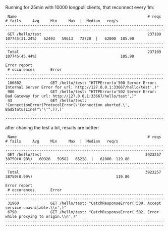 Running for 25min with 10000 longpoll clients, that reconnect every 1m:

     Name                                                          # reqs      # fails     Avg     Min     Max  |  Median   req/s
    --------------------------------------------------------------------------------------------------------------------------------------------
     GET /hello/test                                               237109 107745(31.24%)   62493   59613   72720  |   62000  105.90
    --------------------------------------------------------------------------------------------------------------------------------------------
     Total                                                         237109 107745(45.44%)                                     105.90

    Error report
     # occurences       Error
    --------------------------------------------------------------------------------------------------------------------------------------------
     106802             GET /hello/test: "HTTPError(u'500 Server Error: Internal Server Error for url: http://127.0.0.1:33667/hello/test',)"
     900                GET /hello/test: "HTTPError(u'502 Server Error: Bad Gateway for url: http://127.0.0.1:33667/hello/test',)"
     43                 GET /hello/test: 'ConnectionError(ProtocolError(\'Connection aborted.\', BadStatusLine("\'\'",)),)'
    --------------------------------------------------------------------------------------------------------------------------------------------


after chaning the test a bit, results are better:

     Name                                                          # reqs      # fails     Avg     Min     Max  |  Median   req/s
    --------------------------------------------------------------------------------------------------------------------------------------------
     GET /hello/test                                              3923257 38750(0.98%)   60926   59582   65228  |   61000  119.80
    --------------------------------------------------------------------------------------------------------------------------------------------
     Total                                                        3923257 38750(0.99%)                                     119.80
    
    Error report
     # occurences       Error
    --------------------------------------------------------------------------------------------------------------------------------------------
     31960              GET /hello/test: "CatchResponseError('500, Accept service unavailable.\\n',)"
     6790               GET /hello/test: "CatchResponseError('502, Error while proxying to origin.\\n',)"
    --------------------------------------------------------------------------------------------------------------------------------------------
    
    
